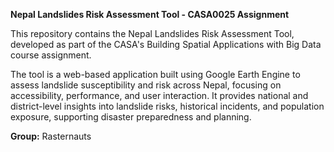 **Nepal Landslides Risk Assessment Tool - CASA0025 Assignment**

This repository contains the Nepal Landslides Risk Assessment Tool, developed as part of the CASA's Building Spatial Applications with Big Data course assignment. 


The tool is a web-based application built using Google Earth Engine to assess landslide susceptibility and risk across Nepal, focusing on accessibility, performance, and user interaction. It provides national and district-level insights into landslide risks, historical incidents, and population exposure, supporting disaster preparedness and planning.

**Group:** Rasternauts